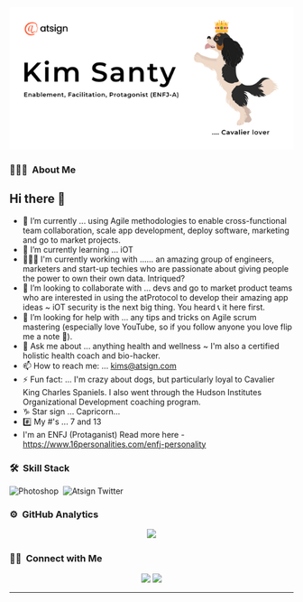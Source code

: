 ![Banner LINK](https://github.com/ksanty/ksanty/blob/main/-work%20atsign%20-something%20that%20represents%20kim%20could%20be%20an%20avatar.png)


<!-- ## 👋 &nbsp;Hey there! I'm Aditya -->

### 👨🏻‍💻 &nbsp;About Me
## Hi there 👋

- 🔭 I’m currently ... using Agile methodologies to enable cross-functional team collaboration, scale app development, deploy software, marketing and go to market projects.
- 🌱 I’m currently learning ... iOT 
- 👩🏻‍💻 I'm currently working with ...... an amazing group of engineers, marketers and start-up techies who are passionate about giving people the power to own their own data. Intriqued?  
- 👯 I’m looking to collaborate with ... devs and go to market product teams who are interested in using the atProtocol to develop their amazing app ideas ~ iOT security is the next big thing.  You heard 📞 it here first.
- 🤔 I’m looking for help with ... any tips and tricks on Agile scrum mastering (especially love YouTube, so if you follow anyone you love flip me a note 📧).
- 💬 Ask me about ... anything health and wellness ~ I'm also a certified holistic health coach and bio-hacker.
- 📫 How to reach me: ... kims@atsign.com
- ⚡ Fun fact: ... I'm crazy about dogs, but particularly loyal to Cavalier King Charles Spaniels.  I also went through the Hudson Institutes Organizational Development coaching program.
- ♑️ Star sign ... Capricorn...
- #️⃣ My #'s ... 7 and 13
- I'm an ENFJ (Protaganist) Read more here - https://www.16personalities.com/enfj-personality


### 🛠 &nbsp;Skill Stack
![Photoshop](https://img.shields.io/badge/-Photoshop-05122A?style=flat&logo=adobe-photoshop)&nbsp;
![Atsign Twitter](https://img.shields.io/twitter/follow/atsigncompany?style=social)&nbsp;

### ⚙️ &nbsp;GitHub Analytics

<p align="center">
<a href="https://github.com/ksanty">
  <img height="180em" src="https://github-readme-stats-eight-theta.vercel.app/api?username=ksanty&show_icons=true&theme=algolia&include_all_commits=true&count_private=true"/>
</a>
</p>

### 🤝🏻 &nbsp;Connect with Me

<p align="center">
<a href="https://linkedin.com/in/kimsanty"><img src="https://img.shields.io/badge/-Kim%20Santy-0077B5?style=flat&logo=Linkedin&logoColor=white"/></a>
<a href="mailto:kims@atsign.com"><img src="https://img.shields.io/badge/-kims@atsign.com-D14836?style=flat&logo=Gmail&logoColor=white"/></a>
</p>

-----
